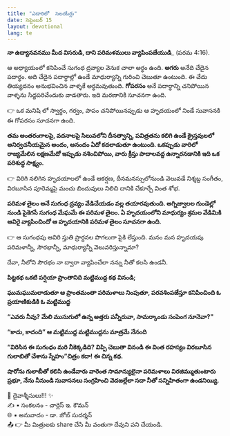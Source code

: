 ```yaml
---
title: "ఎడారిలో  సెలయేర్లు"
date: సెప్టెంబర్ 15
layout: devotional
lang: te
---
```


**నా ఉద్యానవనము మీద విసరుడి, దాని పరిమళములు వ్యాపింపజేయుడి**_
(పరమ 4:16). 

ఆ అధ్యాయంలో కనిపించే సుగంధ ద్రవ్యాల వెనుక చాలా అర్థం ఉంది. **అగరు** అనేది చేదైన పదార్థం. అది చేదైన పదార్థాల్లో ఉండే మాధుర్యాన్ని గురించి చెబుతూ ఉంటుంది. ఈ చేదు తియ్యదనం అనుభవించిన వాళ్ళకే అర్థమవుతుంది. 
**గోపరసం** అనే పదార్థాన్ని చనిపోయిన వాళ్ళను సిద్దపరిచేందుకు వాడతారు. ఇది మరణానికి సూచనగా ఉంది.

👉 ఒక మనిషి లో స్వార్థం, గర్వం, పాపం చనిపోయినప్పుడు ఆ హృదయంలో నిండే సువాసనకి ఈ గోపరసం సూచనగా ఉంది.

**తమ అంతరంగాలపై, వదనాలపై సిలువలోని దీనత్వాన్ని, పవిత్రతను కలిగి ఉండే క్రైస్తవులలో అనిర్వచనీయమైన అందం, ఆనందం ఏదో కదలాడుతూ ఉంటుంది. ఒకప్పుడు వారిలో రాజ్యమేలిన లక్షణమేదో ఇప్పుడు నశించిపోయి, వారు క్రీస్తు పాదాలవద్ద ఉన్నారనడానికి ఇది ఒక పరిశుద్ధ సాక్ష్యం.**

👉 విరిగి నలిగిన హృదయాలలో ఉండే ఆకర్షణ, దీనమనస్సులోనుండి వెలువడే నిశ్శబ్ద సంగీతం, విరబూసిన పూరెమ్మపై మంచు బిందువులు నిలిచి దానికి చేకూర్చే వింత శోభ.

**పరిమళ తైలం అనే సుగంధ ద్రవ్యం వేడిచేయడం వల్ల తయారవుతుంది. అగ్నిజ్వాలల గుండెల్లో నుండి పైకెగసే సుగంధ మేఘమే ఈ పరిమళ తైలం. ఏ హృదయంలోని మాధుర్యం శ్రమల వేడిమికి ఆవిరై వ్యాపించిందో ఆ హృదయానికి పరిమళ తైలం సూచనగా ఉంది.**

👉 ఆ సుగంధపు ఆవిరి స్తుతి ప్రార్ధనల పొగలుగా పైకి లేస్తుంది. మనం మన హృదయపు పరిమళాన్నీ, సౌరభాన్నీ, మాధుర్యాన్నీ వెలువరిస్తున్నామా?

దేవా, నీలోని సౌరభం నా ద్వారా వ్యాపించేలా నన్ను నీతో కలసి ఉండనీ. 

**పిట్టకథ ఒకటి పర్షియా ప్రాంతానిది మట్టిముద్ద కథ వినండి;** 

**ఘుమఘుమలాడుతూ ఆ ప్రాంతమంతా పరిమళాలు నింపుతూ, పరవశింపజేస్తూ కనిపించింది ఓ ప్రయాణికుడికి ఓ మట్టిముద్ద** 

**“ఎవరు నీవు? మేలి ముసుగులో ఉన్న అత్తరు పన్నీరువా, సామర్కాండు సంపెంగ నూనెవా?"** 

**“కాదు, కాదంది” ఆ మట్టిముద్ద మట్టిముద్దను మాత్రమే నేనంది**

**“విరిసిన ఈ సుగంధం మరి నీకెక్కడిది? విప్పి చెబుతా వినండి ఈ వింత రహస్యం విరబూసిన గులాబితో చేశాను స్నేహం”చిత్రం కదా! ఈ చిన్న కథ.** 

**షారోను గులాబీతో కలిసి ఉండేవారు వారెంత సామాన్యులైనా పరిమళాలు విరజిమ్ముతుంటారు ప్రభూ, నేను నీనుండి సువాసనలు సంగ్రహించి వెదజల్లేలా సదా నీతో సన్నిహితంగా ఉండనియ్యి.**

<div class="blessing">🙏 <span class="bless-text">దైవాశ్శీసులు!!!</span> ✨</div>

<div class="credit">✍️ <span class="credit-text">▪ సంకలనం - చార్లెస్ ఇ. కౌమన్</span></div>
<div class="credit">🌐 <span class="credit-text">▪ అనువాదం - డా. జోబ్ సుదర్శన్</span></div>

<div class="share">📤 👉 <span class="share-text">మీ మిత్రులకు share చేసి మీ వంతుగా దేవుని పని చేయండి.</span></div>
